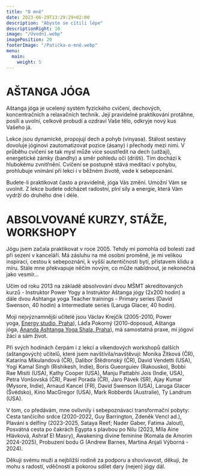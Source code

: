 ```yaml
---
title: "O mně"
date: 2023-06-29T13:29:29+02:00
description: "Abyste se cítili lépe"
descriptionRight: 10
image: "/Úvodní.webp"
imagePosition: 20
footerImage: "/Patička-o-mně.webp"
menu:
  main:
    weight: 5
---
```


# AŠTANGA JÓGA

Aštanga jóga je ucelený systém fyzického cvičení, dechových, koncentračních a relaxačních technik. Její pravidelné praktikování protáhne, posílí a uvolní, celkově probudí a ozdraví Vaše tělo, odkryje nový kus Vašeho já.

Lekce jsou dynamické, propojují dech a pohyb (vinyasa). Stálost sestavy dovoluje jóginovi zautomatizovat pozice (ásany) i přechody mezi nimi. V průběhu cvičení se tak mysl může více soustředit na dech (udžají), energetické zámky (bandhy) a směr pohledu očí (drišti). Tím dochází k hlubokému zvnitřnění. Cvičení se postupně stává meditací v pohybu, prohlubuje vnímání při lekci i v běžném životě, vede k sebepoznání.

Budete-li praktikovat často a pravidelně, jóga Vás změní. Umožní Vám se uvolnit. Z lekce budete odcházet radostní, plní síly a energie, která Vám vydrží do druhého dne i déle.

# ABSOLVOVANÉ KURZY, STÁŽE, WORKSHOPY

Jógu jsem začala praktikovat v roce 2005. Tehdy mi pomohla od bolesti zad při sezení v kanceláři. Má zásluhu na mé osobní proměně, je mi velikou inspirací, cestou k sebepoznání, k vyšší autentičnosti bytí, přístavem klidu a míru. Stále mne překvapuje něčím novým, co může nabídnout, je nekonečná jako vesmír...

Učím od roku 2013 na základě absolvování dvou MŠMT akreditovaných kurzů - Instruktor Power Yogy a Instruktor Aštanga jógy (2x200 hodin)
a dále dvou Ashtanga yoga Teacher trainings - Primary series (David Swenson, 40 hodin) a Intermediate series (Laruga Glacer, 40 hodin).

Moji nejvýznamnější učitelé jsou Václav Krejčík (2005-2010, Power yoga, [Energy studio, Praha](http://www.energystudio.cz/)), Láďa Pokorný (2010-doposud, Aštanga jóga, [Ánanda Ashtanga Yoga Shala, Praha](http://www.anandashala.cz/)), má samostatná praxe, mí jógoví žáci a sám život.

Při svých hodinách čerpám i z lekcí a víkendových workshopů dalších (aštangových) učitelů, které jsem navštívila/navštěvuji: Monika Žítková (ČR), Katarína Mikulandová (ČR), Dalibor Štědronský (ČR), David Vendetti (USA), Yogi Kamal Singh (Rishikesh, Indie), Boris Gueorguiev (Rakousko), Bobbi Rae Misiti (USA), Kathy Cooper (USA), Manju Pattabhi Jois (Indie, USA), Petra Vonšovská (ČR), Pavel Porada (ČR), Jaro Pávek (SR), Ajay Kumar (Mysore, Indie), Arnaud Kancel (FR), David Swenson (USA), Laruga Glacer (Švédsko), Kino MacGregor (USA), Mark Robberds (Australie), Ty Landrum (USA).

V tom, co předávám, mne ovlivnily i sebepoznávací transformační pobyty: Cesta tančícího srdce (2020-2022, Guy Barrington, Zdeněk Vencl ad.), Plavání s delfíny (2023-2025, Sataya Reef; Nader Gaber, Fatima Jalout), Posvátná cesta po čakrách Egypta s plavbou po Nilu (2023, Míla Aine Hlávková, Ashraf El Masry), Awakening divine feminine (Komala de Amorim 2024-2025), Probuzení bodu G (Andrew Barnes, Martina Anjali Výborná - 2024).

Děkuji svému muži a nejbližší rodině za podporu a shovívavost, děkuji, že mohu s radostí, vděčností a pokorou sdílet dary (nejen) jógy dál.

